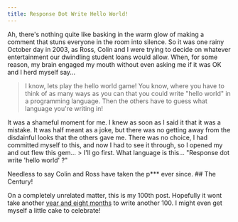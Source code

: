 ```yaml
---
title: Response Dot Write Hello World!
---
```

Ah, there's nothing quite like basking in the warm glow of making a comment that stuns everyone in the room into silence. So it was one rainy October day in 2003, as Ross, Colin and I were trying to decide on whatever entertainment our dwindling student loans would allow. When, for some reason, my brain engaged my mouth without even asking me if it was OK and I herd myself say...

> I know, lets play the hello world game! You know, where you have to think of as many ways as you can that you could write "hello world" in a programming language. Then the others have to guess what language you're writing in!

 It was a shameful moment for me. I knew as soon as I said it that it was a mistake. It was half meant as a joke, but there was no getting away from the disdainful looks that the others gave me. There was no choice, I had committed myself to this, and now I had to see it through, so I opened my and out flew this gem... > I'll go first. What language is this... "Response dot write 'hello world' ?"

 Needless to say Colin and Ross have taken the p*** ever since. ## The Century!

 On a completely unrelated matter, this is my 100th post. Hopefully it wont take another [year and eight months](http://www.roobottom.com/2004/12/12/8/) to write another 100. I might even get myself a little cake to celebrate!